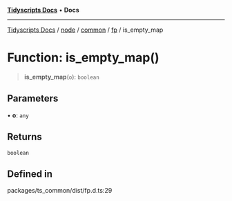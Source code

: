 [**Tidyscripts Docs**](../../../../../../../README.md) • **Docs**

***

[Tidyscripts Docs](../../../../../../../globals.md) / [node](../../../../../README.md) / [common](../../../README.md) / [fp](../README.md) / is\_empty\_map

# Function: is\_empty\_map()

> **is\_empty\_map**(`o`): `boolean`

## Parameters

• **o**: `any`

## Returns

`boolean`

## Defined in

packages/ts\_common/dist/fp.d.ts:29
